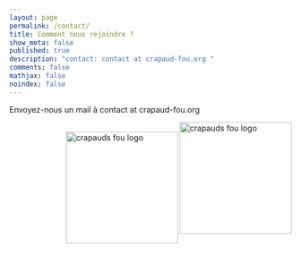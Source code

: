 ```yaml
---
layout: page
permalink: /contact/
title: Comment nous rejoindre ?
show_meta: false
published: true
description: "contact: contact at crapaud-fou.org "
comments: false
mathjax: false
noindex: false
---
```



Envoyez-nous un mail à <i class="fa fa-envelope-o"></i> contact at crapaud-fou.org

<img src="{{ site.urlimg }}/crapauds_fous_logo.png" width="200" align="right" alt="crapauds fou logo"/>
<br>
<img src="{{ site.urlimg }}/crapauds_fous_logo.png" width="200" align="right" alt="crapauds fou logo"/>